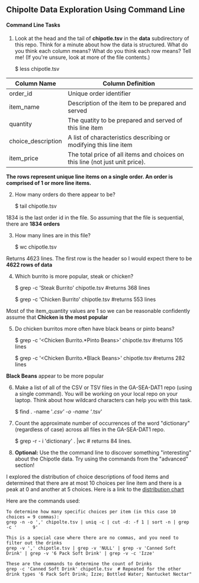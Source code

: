 ## Chipolte Data Exploration Using Command Line

#### Command Line Tasks

1) Look at the head and the tail of **chipotle.tsv** in the **data** subdirectory of this repo. Think for a minute about how the data is structured. What do you think each column means? What do you think each row means? Tell me! (If you're unsure, look at more of the file contents.)

    $ less chipotle.tsv

|Column Name|Column Definition|
|---|---|
|order_id|Unique order identifier|
|item_name|Description of the item to be prepared and served|
|quantity|The quatity to be prepared and served of this line item|
|choice_description|A list of characteristics describing or modifying this line item|
|item_price|The total price of all items and choices on this line (not just unit price).|

**The rows represent unique line items on a single order.  An order is comprised of 1 or more line items.**

2) How many orders do there appear to be?

    $ tail chipotle.tsv 

1834 is the last order id in the file.  So assuming that the file is sequential, there are **1834 orders**

3) How many lines are in this file?

    $ wc chipotle.tsv  
    
Returns 4623 lines.  The first row is the header so I would expect there to be **4622 rows of data**

4) Which burrito is more popular, steak or chicken?

    $ grep -c 'Steak Burrito' chipotle.tsv           #returns 368 lines

    $ grep -c 'Chicken Burrito' chipotle.tsv         #returns 553 lines

Most of the item_quantity values are 1 so we can be reasonable confidently assume that **Chicken is the most popular**

5) Do chicken burritos more often have black beans or pinto beans?

    $ grep -c '\<Chicken Burrito.*Pinto Beans\>' chipotle.tsv     #returns 105 lines

    $ grep -c '\<Chicken Burrito.*Black Beans\>' chipotle.tsv     #returns 282 lines

**Black Beans** appear to be more popular

6) Make a list of all of the CSV or TSV files in the GA-SEA-DAT1 repo (using a single command). You will be working on your local repo on your laptop.  Think about how wildcard characters can help you with this task.

    $ find . -name '*.csv' -o -name '*.tsv'

7) Count the approximate number of occurrences of the word "dictionary" (regardless of case) across all files in the GA-SEA-DAT1 repo.

    $ grep -r - i 'dictionary' . |wc         # returns 84 lines.

8) **Optional:** Use the the command line to discover something "interesting" about the Chipotle data. Try using the commands from the "advanced" section!

I explored the distribution of choice descriptions of food items and determined that there are at most 10 choices per line item and there is a peak at 0 and another at 5 choices.  Here is a link to the [distribution chart](https://github.com/wayneheller/GA-DataScience/blob/master/Chipotle.xlsx)

Here are the commands used:

    To determine how many specific choices per item (in this case 10 choices = 9 commas):
    grep -n -o ',' chipolte.tsv | uniq -c | cut -d: -f 1 | sort -n | grep -c '      9'
    
    This is a special case where there are no commas, and you need to filter out the drinks
    grep -v ',' chipotle.tsv | grep -v 'NULL' | grep -v 'Canned Soft Drink' | grep -v '6 Pack Soft Drink' | grep -v -c 'Izze'
    
    These are the commands to determine the count of Drinks
    grep -c 'Canned Soft Drink' chipotle.tsv  # Repeated for the other drink types '6 Pack Soft Drink; Izze; Bottled Water; Nantucket Nectar"
    
    

